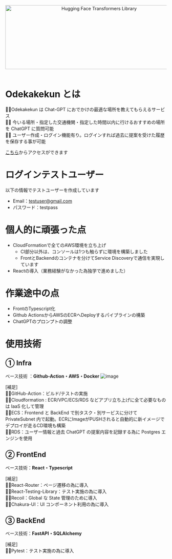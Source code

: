 <p align="center">
  <picture>
   <img alt="Hugging Face Transformers Library" src="https://github.com/TakehikoEsaka/odekakekun/assets/28090246/db7a5fac-76e9-45b6-ab70-ee1c4b977b4d" width="570" height="200" style="max-width: 100%;">
  </picture>
  <br/>
  <br/>
</p>

# Odekakekun とは

🚶‍♂️Odekakekun は Chat-GPT におでかけの最適な場所を教えてもらえるサービス <br />
🚶‍♂️ 今いる場所・指定した交通機関・指定した時間以内に行けるおすすめの場所を ChatGPT に質問可能<br />
🚶‍♂️ ユーザー作成・ログイン機能有り。ログインすれば過去に提案を受けた履歴を保存する事が可能<br />

[こちら](https://odekakekun.chopprin.link/)からアクセスができます

# ログインテストユーザー
以下の情報でテストユーザーを作成しています
- Email：testuser@gmail.com
- パスワード：testpass

# 個人的に頑張った点
- CloudFormationで全てのAWS環境を立ち上げ
  - CI部分以外は、コンソールは1つも触らずに環境を構築しました
  - FrontとBackendのコンテナを分けてService Discoveryで通信を実現しています
- Reactの導入（業務経験がなかった為独学で進めました）　

# 作業途中の点
- FrontのTypescript化
- Github ActionsからAWSのECRへDeployするパイプラインの構築
- ChatGPTのプロンプトの調整

# 使用技術

## ① Infra

ベース技術 ：**Github-Action・AWS・Docker**
![image](https://github.com/TakehikoEsaka/odekakekun/assets/28090246/e748f6db-7bcb-4a95-a48d-a4dfb7a3c731)

[補足]</br>
🚶‍♂️GitHub-Action：ビルド/テストの実施 </br>
🚶‍♂️Cloudformation : ECR/VPC/ECS/RDS などアプリ立ち上げに全て必要なものは IaaS 化して管理 </br>
🚶‍♂️ECS：Frontend と BackEnd で別タスク・別サービスに分けて PrivateSubnet 内で起動。ECRにImageがPUSHされると自動的に新イメージでデプロイが走るCD環境も構築 </br>
🚶‍♂️RDS：ユーザー情報と過去 ChatGPT の提案内容を記録する為に Postgres エンジンを使用 </br>

## ② FrontEnd

ベース技術：**React・Typescript**

[補足]</br>
🚶‍♂️React-Router：ページ遷移の為に導入</br>
🚶‍♂️React-Testing-Library：テスト実施の為に導入</br>
🚶‍♂️Recoil：Global な State 管理のために導入</br>
🚶‍♂️Chakura-UI：UI コンポーネント利用の為に導入</br>

## ③ BackEnd

ベース技術：**FastAPI・SQLAlchemy**

[補足]</br>
🚶‍♂️Pytest：テスト実施の為に導入</br>
